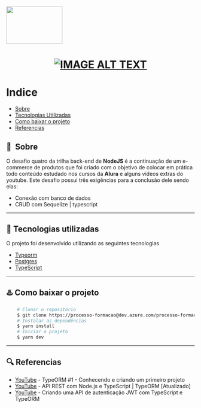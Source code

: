 <h1>
    <img src="https://dev.azure.com/processo-formacao/e33f567d-3d3b-4f10-8a19-4a39bc303de6/_apis/git/repositories/2a87ffa9-4ce3-4eb3-a09d-9f5fadf8fa21/items?path=/desafio2/src/public/img/modalgr.png&versionDescriptor%5BversionOptions%5D=0&versionDescriptor%5BversionType%5D=0&versionDescriptor%5Bversion%5D=desafio2&resolveLfs=true&%24format=octetStream&api-version=5.0" width="150px" height="100px">
</h1>

<h1 align="center">
    <a href="#"><img src="https://dev.azure.com/processo-formacao/e33f567d-3d3b-4f10-8a19-4a39bc303de6/_apis/git/repositories/2a87ffa9-4ce3-4eb3-a09d-9f5fadf8fa21/items?path=/desafio2/src/public/img/nodejs.jpg&versionDescriptor%5BversionOptions%5D=0&versionDescriptor%5BversionType%5D=0&versionDescriptor%5Bversion%5D=desafio2&resolveLfs=true&%24format=octetStream&api-version=5.0" alt="IMAGE ALT TEXT"></a>
</h1>

# Indice

- [Sobre](#-sobre)
- [Tecnologias Utilizadas](#-tecnologias-utilizadas)
- [Como baixar o projeto](#-como-baixar-o-projeto)
- [Referencias](#-Referencias)

## 📌&nbsp; Sobre

O desafio quatro da trilha back-end de **NodeJS** é a continuação de um e-commerce de produtos que foi criado com o objetivo de colocar em prática todo conteúdo estudado nos cursos da **Alura** e alguns videos extras do youtube.
Este desafio possui três exigências para a conclusão dele sendo elas:

- Conexão com banco de dados 
- CRUD com Sequelize | typescript

---

## 📗 Tecnologias utilizadas

O projeto foi desenvolvido utilizando as seguintes tecnologias

- [Typeorm](https://typeorm.io/)
- [Postgres](https://www.postgresql.org/)
- [TypeScript](https://www.typescriptlang.org/)

---

## ♨️ Como baixar o projeto

```bash
    # Clonar o repositório
    $ git clone https://processo-formacao@dev.azure.com/processo-formacao/squad-devix/_git/NODEJS-Cleane-Batista
    # Instalar as dependências
    $ yarn install
    # Iniciar o projeto
    $ yarn dev
```

---

## 🔍 Referencias

- [YouTube](https://www.youtube.com/watch?v=6o0Vw0665kw) - TypeORM #1 - Conhecendo e criando um primeiro projeto
- [YouTube](https://www.youtube.com/watch?v=j8cm2C5-xn8) - API REST com Node.js e TypeScript | TypeORM [Atualizado]
- [YouTube](https://www.youtube.com/watch?v=TjAXBLszCb0&t=1513s) - Criando uma API de autenticação JWT com TypeScript e TypeORM
